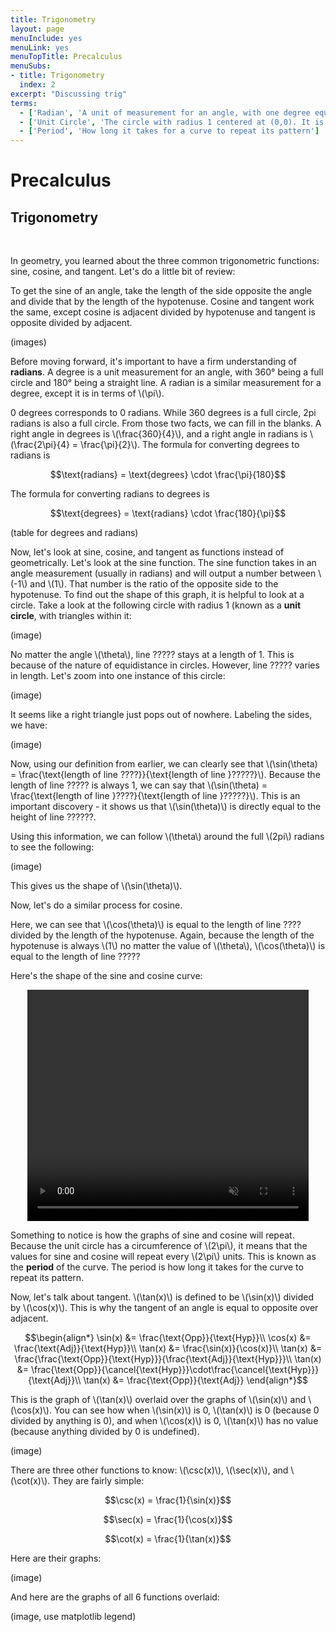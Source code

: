 ```yaml
---
title: Trigonometry
layout: page
menuInclude: yes
menuLink: yes
menuTopTitle: Precalculus
menuSubs:
- title: Trigonometry
  index: 2
excerpt: "Discussing trig"
terms:
  - ['Radian', 'A unit of measurement for an angle, with one degree equal to \(\frac{\pi}{180}\) radians. 180° is equal to \(\pi\) radians and 360° is equal to \(2 \pi\) radians.']
  - ['Unit Circle', 'The circle with radius 1 centered at (0,0). It is very helpful when working with trigonometric functions.']
  - ['Period', 'How long it takes for a curve to repeat its pattern']
---
```



<h1>Precalculus</h1>

<h2>Trigonometry</h2><br>

In geometry, you learned about the three common trigonometric functions: sine, cosine, and tangent. Let's do a little bit of review:

To get the sine of an angle, take the length of the side opposite the angle and divide that by the length of the hypotenuse. Cosine and tangent work the same, except cosine is adjacent divided by hypotenuse and tangent is opposite divided by adjacent.

(images)

Before moving forward, it's important to have a firm understanding of <b>radians</b>. A degree is a unit measurement for an angle, with 360° being a full circle and 180° being a straight line. A radian is a similar measurement for a degree, except it is in terms of \\(\pi\\).

0 degrees corresponds to 0 radians. While 360 degrees is a full circle, 2pi radians is also a full circle. From those two facts, we can fill in the blanks. A right angle in degrees is \\(\frac{360}{4}\\), and a right angle in radians is \\(\frac{2\pi}{4} = \frac{\pi}{2}\\). The formula for converting degrees to radians is

$$\text{radians} = \text{degrees} \cdot \frac{\pi}{180}$$

The formula for converting radians to degrees is

$$\text{degrees} = \text{radians} \cdot \frac{180}{\pi}$$

(table for degrees and radians)

Now, let's look at sine, cosine, and tangent as functions instead of geometrically. Let's look at the sine function. The sine function takes in an angle measurement (usually in radians) and will output a number between \\(-1\\) and \\(1\\). That number is the ratio of the opposite side to the hypotenuse. To find out the shape of this graph, it is helpful to look at a circle. Take a look at the following circle with radius 1 (known as a <b>unit circle</b>, with triangles within it:

(image)

No matter the angle \\(\theta\\), line ????? stays at a length of 1. This is because of the nature of equidistance in circles. However, line ????? varies in length. Let's zoom into one instance of this circle:

(image)

It seems like a right triangle just pops out of nowhere. Labeling the sides, we have:

(image)

Now, using our definition from earlier, we can clearly see that \\(\sin(\theta) = \frac{\text{length of line ????}}{\text{length of line }?????}\\). Because the length of line ????? is always 1, we can say that \\(\sin(\theta) = \frac{\text{length of line }????}{\text{length of line }?????}\\). This is an important discovery - it shows us that \\(\sin(\theta)\\) is directly equal to the height of line ??????.

Using this information, we can follow \\(\theta\\) around the full \\(2pi\\) radians to see the following:

(image)

This gives us the shape of \\(\sin(\theta)\\).


Now, let's do a similar process for cosine.

Here, we can see that \\(\cos(\theta)\\) is equal to the length of line ???? divided by the length of the hypotenuse. Again, because the length of the hypotenuse is always \\(1\\) no matter the value of \\(\theta\\), \\(\cos(\theta)\\) is equal to the length of line ?????

Here's the shape of the sine and cosine curve:

<center><video width="450" height="370" autoplay loop muted>
  <source src="/videos/sin_and_cos.mp4" type="video/mp4" />
</video></center>

Something to notice is how the graphs of sine and cosine will repeat. Because the unit circle has a circumference of \\(2\pi\\), it means that the values for sine and cosine will repeat every \\(2\pi\\) units. This is known as the <b>period</b> of the curve. The period is how long it takes for the curve to repeat its pattern.

  

Now, let's talk about tangent. \\(\tan(x)\\) is defined to be \\(\sin(x)\\) divided by \\(\cos(x)\\). This is why the tangent of an angle is equal to opposite over adjacent.

$$\begin{align*}
\sin(x) &= \frac{\text{Opp}}{\text{Hyp}}\\
\cos(x) &= \frac{\text{Adj}}{\text{Hyp}}\\
\tan(x) &= \frac{\sin(x)}{\cos(x)}\\
\tan(x) &= \frac{\frac{\text{Opp}}{\text{Hyp}}}{\frac{\text{Adj}}{\text{Hyp}}}\\
\tan(x) &= \frac{\text{Opp}}{\cancel{\text{Hyp}}}\cdot\frac{\cancel{\text{Hyp}}}{\text{Adj}}\\
\tan(x) &= \frac{\text{Opp}}{\text{Adj}}
\end{align*}$$

This is the graph of \\(\tan(x)\\) overlaid over the graphs of \\(\sin(x)\\) and \\(\cos(x)\\). You can see how when \\(\sin(x)\\) is 0, \\(\tan(x)\\) is 0 (because 0 divided by anything is 0), and when \\(\cos(x)\\) is 0, \\(\tan(x)\\) has no value (because anything divided by 0 is undefined).

  

(image)

  

There are three other functions to know: \\(\csc(x)\\), \\(\sec(x)\\), and \\(\cot(x)\\). They are fairly simple:

  

$$\csc(x) = \frac{1}{\sin(x)}$$

$$\sec(x) = \frac{1}{\cos(x)}$$

$$\cot(x) = \frac{1}{\tan(x)}$$

  

Here are their graphs:

  

(image)

  

And here are the graphs of all 6 functions overlaid:

  

(image, use matplotlib legend)
